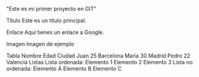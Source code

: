 "Este es mi primer proyecto en GIT"

Título
Este es un título principal.

Enlace
Aquí tienes un enlace a Google.

Imagen
Imagen de ejemplo

Tabla
Nombre	Edad	Ciudad
Juan	25	Barcelona
María	30	Madrid
Pedro	22	Valencia
Listas
Lista ordenada:
Elemento 1
Elemento 2
Elemento 3
Lista no ordenada:
Elemento A
Elemento B
Elemento C